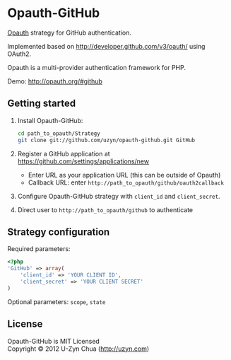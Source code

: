 Opauth-GitHub
=============
[Opauth][1] strategy for GitHub authentication.

Implemented based on http://developer.github.com/v3/oauth/ using OAuth2.

Opauth is a multi-provider authentication framework for PHP.

Demo: http://opauth.org/#github

Getting started
----------------
1. Install Opauth-GitHub:
   ```bash
   cd path_to_opauth/Strategy
   git clone git://github.com/uzyn/opauth-github.git GitHub
   ```

2. Register a GitHub application at https://github.com/settings/applications/new
   - Enter URL as your application URL (this can be outside of Opauth)
   - Callback URL: enter `http://path_to_opauth/github/oauth2callback`
   
3. Configure Opauth-GitHub strategy with `client_id` and `client_secret`.

4. Direct user to `http://path_to_opauth/github` to authenticate


Strategy configuration
----------------------

Required parameters:

```php
<?php
'GitHub' => array(
	'client_id' => 'YOUR CLIENT ID',
	'client_secret' => 'YOUR CLIENT SECRET'
)
```

Optional parameters:
`scope`, `state`

License
---------
Opauth-GitHub is MIT Licensed  
Copyright © 2012 U-Zyn Chua (http://uzyn.com)

[1]: https://github.com/uzyn/opauth